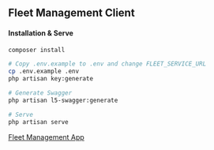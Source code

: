 ## Fleet Management Client

#### Installation & Serve
```bash
composer install

# Copy .env.example to .env and change FLEET_SERVICE_URL
cp .env.example .env
php artisan key:generate

# Generate Swagger
php artisan l5-swagger:generate

# Serve
php artisan serve
```

[Fleet Management App](https://github.com/ibayazit/fleet-management)